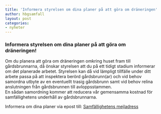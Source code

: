 ```yaml
---
title: 'Informera styrelsen om dina planer på att göra om dräneringen'
author: hbgsamfall
layout: post
categories:
- nyheter
---
```

### Informera styrelsen om dina planer på att göra om dräneringen!  

Om du planera att göra om dräneringen omkring huset fram till gårdsbrunnarna, då önskar styrelsen att du på ett tidigt stadium informerar om det planerade arbetet. Styrelsen kan då vid lämpligt tillfälle under ditt arbete passa på att inspektera berörd gårdsbrunn(ar) och vid behov samordna utbyte av en eventuellt trasig gårdsbrunn samt vid behov relina anslutningen från gårdsbrunnen till avloppsstammen.  
En sådan samordning kommer att reducera vår gemensamma kostnad för samfällighetens underhåll av gårdsbrunnarna.  

Informera om dina planer via epost till: [Samfällighetens mejladress](/wp-content/uploads/2016/12/Samfällighetens-mejladress.png)  
